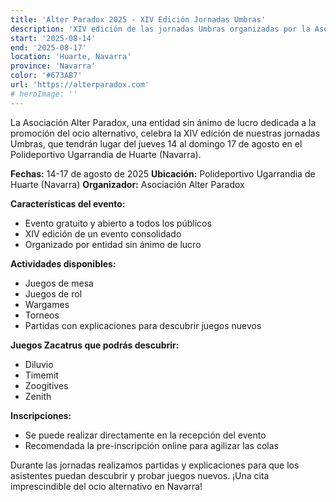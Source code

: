 ```yaml
---
title: 'Alter Paradox 2025 - XIV Edición Jornadas Umbras'
description: 'XIV edición de las jornadas Umbras organizadas por la Asociación Alter Paradox en Navarra.'
start: '2025-08-14'
end: '2025-08-17'
location: 'Huarte, Navarra'
province: 'Navarra'
color: '#673AB7'
url: 'https://alterparadox.com'
# heroImage: ''
---
```


La Asociación Alter Paradox, una entidad sin ánimo de lucro dedicada a la promoción del ocio alternativo, celebra la XIV edición de nuestras jornadas Umbras, que tendrán lugar del jueves 14 al domingo 17 de agosto en el Polideportivo Ugarrandia de Huarte (Navarra).

**Fechas:** 14-17 de agosto de 2025
**Ubicación:** Polideportivo Ugarrandia de Huarte (Navarra)
**Organizador:** Asociación Alter Paradox

**Características del evento:**
- Evento gratuito y abierto a todos los públicos
- XIV edición de un evento consolidado
- Organizado por entidad sin ánimo de lucro

**Actividades disponibles:**
- Juegos de mesa
- Juegos de rol
- Wargames
- Torneos
- Partidas con explicaciones para descubrir juegos nuevos

**Juegos Zacatrus que podrás descubrir:**
- Diluvio
- Timemit
- Zoogitives
- Zenith

**Inscripciones:**
- Se puede realizar directamente en la recepción del evento
- Recomendada la pre-inscripción online para agilizar las colas

Durante las jornadas realizamos partidas y explicaciones para que los asistentes puedan descubrir y probar juegos nuevos. ¡Una cita imprescindible del ocio alternativo en Navarra!
